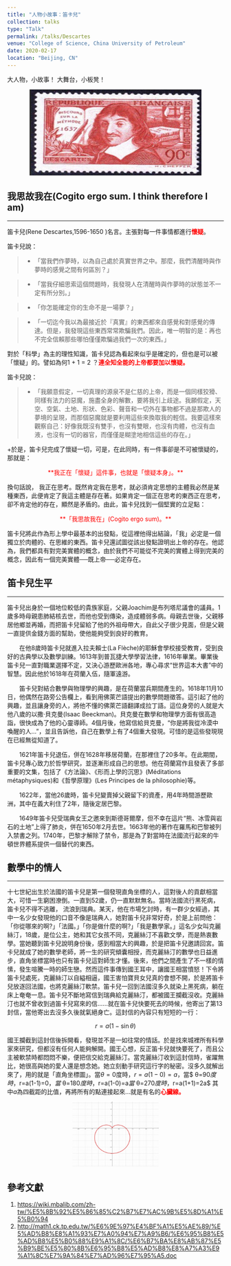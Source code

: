 ```yaml
---
title: "人物小故事：笛卡兒"
collection: talks
type: "Talk"
permalink: /talks/Descartes
venue: "College of Science, China University of Petroleum"
date: 2020-02-17
location: "Beijing, CN"
---
```


大人物，小故事！
大舞台，小板凳！



<center>
<a href="http://www.twwiki.com/wiki/%E7%AC%9B%E5%8D%A1%E7%88%BE">
<img src="./figs/Descartes.png" width="400" height="200"/>
</a>
</center>



## 我思故我在(Cogito ergo sum. I think therefore I am)

---

笛卡兒(Rene Descartes,1596-1650 )名言。主張對每一件事情都進行<font color=red >**懷疑**</font>。

  笛卡兒說：
  >  - 「當我們作夢時，以為自己處於真實世界之中。那麼，我們清醒時與作夢時的感覺之間有何區別？」
  
  
  >  - 「當我仔細思索這個問題時，我發現人在清醒時與作夢時的狀態並不一定有所分別。」
  
  
  >  - 「你怎能確定你的生命不是一場夢？」
  
  
  > -  「一切迄今我以為最接近於『真實』的東西都來自感覺和對感覺的傳達。但是，我發現這些東西常常欺騙我們。因此，唯一明智的是：再也不完全信賴那些哪怕僅僅欺騙過我們一次的東西。」


  對於「科學」為主的理性知識，笛卡兒認為看起來似乎是確定的，但也是可以被「懷疑」的。譬如為何1 + 1 = 2 ？<font color=red>**連全知全能的上帝都要加以懷疑。**</font>


  笛卡兒說：
  > -  「我願意假定，一切真理的源泉不是仁慈的上帝，而是一個同樣狡猾、同樣有法力的惡魔，施盡全身的解數，要將我引上歧途。我願假定，天空、空氣、土地、形狀、色彩、聲音和一切外在事物都不過是那欺人的夢境的呈現，而那個惡魔就是要利用這些來換取我的輕信。我要這樣來觀察自己：好像我既沒有雙手，也沒有雙眼，也沒有肉體，也沒有血液，也沒有一切的器官，而僅僅是糊塗地相信這些的存在。」

+於是，笛卡兒完成了懷疑一切，可是，在此同時，有一件事卻是不可被懷疑的，那就是：

<center><font color=red>**我正在「懷疑」這件事，也就是「懷疑本身」。**</font></center>

換句話說， 我正在思考。既然肯定我在思考，就必須肯定思想的主體我必然是某種東西，此便肯定了我這主體是存在著。如果肯定一個正在思考的東西正在思考，卻不肯定他的存在，顯然是矛盾的。由此，笛卡兒找到一個堅實的立足點：

<center><font color=red>**「我思故我在」(Cogito ergo sum)。**</font></center>

笛卡兒將此作為形上學中最基本的出發點，從這裡他得出結論，「我」必定是一個獨立於肉體的、在思維的東西。笛卡兒還試圖從該出發點證明出上帝的存在。他認為，我們都具有對完美實體的概念，由於我們不可能從不完美的實體上得到完美的概念，因此有一個完美實體──既上帝──必定存在。

## 笛卡兒生平

---

笛卡兒出身於一個地位較低的貴族家庭，父親Joachim是布列塔尼議會的議員。1歲多時母親患肺結核去世，而他也受到傳染，造成體弱多病。母親去世後，父親移居他鄉並再婚，而把笛卡兒留給了他的外祖母帶大，自此父子很少見面，但是父親一直提供金錢方面的幫助，使他能夠受到良好的教育。

　　在他8歲時笛卡兒就進入拉夫賴士(La Flèche)的耶穌會學校接受教育，受到良好的古典學以及數學訓練。1613年到普瓦捷大學學習法律，1616年畢業。畢業後笛卡兒一直對職業選擇不定，又決心游歷歐洲各地，專心尋求“世界這本大書”中的智慧。因此他於1618年在荷蘭入伍，隨軍遠游。

　　笛卡兒對結合數學與物理學的興趣，是在荷蘭當兵期間產生的。1618年11月10日，他偶然在路旁公告欄上，看到用佛萊芒語提出的數學問題徵答。這引起了他的興趣，並且讓身旁的人，將他不懂的佛萊芒語翻譯成拉丁語。這位身旁的人就是大他八歲的以撒‧貝克曼(Isaac Beeckman)。貝克曼在數學和物理學方面有很高造詣，很快成為了他的心靈導師。4個月後，他寫信給貝克曼，“你是將我從冷漠中喚醒的人...”，並且告訴他，自己在數學上有了4個重大發現。可惜的是這些發現現在已經無從知道了。

　　1621年笛卡兒退伍，併在1628年移居荷蘭，在那裡住了20多年。在此期間，笛卡兒專心致力於哲學研究，並逐漸形成自己的思想。他在荷蘭寫作且發表了多部重要的文集，包括了《方法論》、《形而上學的沉思》(Méditations métaphysiques)和《哲學原理》(Les Principes de la philosophie)等。

　　1622年，當他26歲時，笛卡兒變賣掉父親留下的資產，用4年時間游歷歐洲，其中在義大利住了2年，隨後定居巴黎。

　　1649年笛卡兒受瑞典女王之邀來到斯德哥爾摩，但不幸在這片“熊、冰雪與岩石的土地”上得了肺炎，併在1650年2月去世。1663年他的著作在羅馬和巴黎被列入禁書之列。1740年，巴黎才解除了禁令，那是為了對當時在法國流行起來的牛頓世界體系提供一個替代的東西。


## 數學中的情人

---

十七世紀出生於法國的笛卡兒是第一個發現直角坐標的人，這對後人的貢獻相當大，可惜一生窮困潦倒。一直到52歲，仍一直默默無名。當時法國流行黑死病，笛卡兒不得不逃離， 流浪到瑞典。某天，他在市場乞討時，有一群少女經過，其中一名少女發現他的口音不像是瑞典人，她對笛卡兒非常好奇，於是上前問他： 「你從哪來的啊?」「法國。」「你是做什麼的啊?」「我是數學家。」這名少女叫克麗絲汀，18歲，是位公主，她和其它女孩不同，克麗絲汀不喜歡文學，而是熱衷數學。當她聽到笛卡兒說明身份後，感到相當大的興趣，於是把笛卡兒邀請回宮。笛卡兒就成了她的數學老師，將一生的研究傾囊相授，而克麗絲汀的數學也日益進步，直角坐標當時也只有笛卡兒這對師生才懂。後來，他們之間產生了不一樣的情愫，發生喧騰一時的師生戀。然而這件事傳到國王耳中，讓國王相當憤怒！下令將笛卡兒處死，克麗絲汀以自縊相逼，國王害怕寶貝女兒真的會想不開，於是將笛卡兒放逐回法國，也將克麗絲汀軟禁。笛卡兒一回到法國沒多久就染上黑死病，躺在床上奄奄一息。笛卡兒不斷地寫信到瑞典給克麗絲汀，都被國王攔截沒收。克麗絲汀也就不曾收到過笛卡兒寫來的信……就在笛卡兒快要死去的時候，他寄出了第13封信，當他寄出去沒多久後就氣絕身亡。這封信的內容只有短短的一行：

$$r = a(1 - \sin \theta)$$

 國王攔截到這封信後拆開看，發現並不是一如往常的情話。於是找來城裡所有科學家來研究，但都沒有任何人能夠解開。國王心想，反正笛卡兒就快要死了，而且公主被軟禁時都悶悶不樂，便把信交給克麗絲汀。當克麗絲汀收到這封信時，雀躍無比，她很高與她的愛人還是想念她。她立刻動手研究這行字的秘密。沒多久就解出來了，用的就是「直角坐標圖」。當$\theta = 0$度時，$r=a(1-0)=a$，當$ θ=90$度時，$r=a(1-1)=0$，當$ θ=180$度時，$r=a(1-0)=a$當$ θ=270$度時，$r=a(1+1)=2a$ 其中$a$為四截距的比值，再將所有的點連接起來...就是有名的<font color=red>**心臟線。**</font>
 
 <center>
<img src="./figs/heart.png" width="200" height="150"/>
</center>
 
## 參考文獻

1. https://wiki.mbalib.com/zh-tw/%E5%8B%92%E5%86%85%C2%B7%E7%AC%9B%E5%8D%A1%E5%B0%94 
2. http://math1.ck.tp.edu.tw/%E6%9E%97%E4%BF%A1%E5%AE%89/%E5%AD%B8%E8%A1%93%E7%A0%94%E7%A9%B6/%E6%95%B8%E5%AD%B8%E5%B0%88%E9%A1%8C/%E6%B7%BA%E8%AB%87%E5%B9%BE%E5%80%8B%E6%95%B8%E5%AD%B8%E8%A7%A3%E9%A1%8C%E7%9A%84%E7%AD%96%E7%95%A5.doc


 
 
